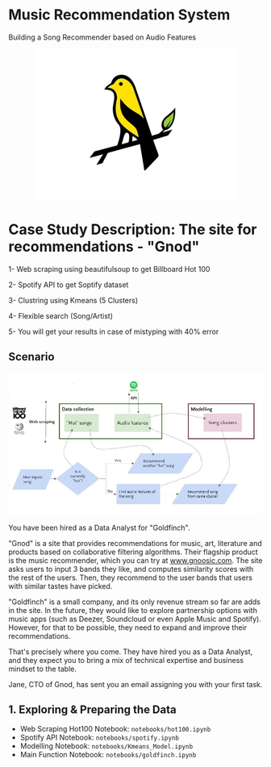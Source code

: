 # Music Recommendation System

Building a Song Recommender based on Audio Features

<center> <img src="gold_1x.jpg"> 
</center>

# Case Study Description: The site for recommendations - "Gnod"

1- Web scraping using beautifulsoup to get Billboard Hot 100

2- Spotify API to get Soptify dataset

3- Clustring using Kmeans (5 Clusters)

4- Flexible search (Song/Artist)

5- You will get your results in case of mistyping with 40% error  


## Scenario


<center> <img src="Project.JPG"> 
</center>



You have been hired as a Data Analyst for "Goldfinch".

"Gnod" is a site that provides recommendations for music, art, literature and products based on collaborative filtering algorithms. Their flagship product is the music recommender, which you can try at www.gnoosic.com. The site asks users to input 3 bands they like, and computes similarity scores with the rest of the users. Then, they recommend to the user bands that users with similar tastes have picked.

"Goldfinch" is a small company, and its only revenue stream so far are adds in the site. In the future, they would like to explore partnership options with music apps (such as Deezer, Soundcloud or even Apple Music and Spotify). However, for that to be possible, they need to expand and improve their recommendations.

That's precisely where you come. They have hired you as a Data Analyst, and they expect you to bring a mix of technical expertise and business mindset to the table.

Jane, CTO of Gnod, has sent you an email assigning you with your first task.

##  1. Exploring & Preparing the Data

- Web Scraping Hot100 Notebook: `notebooks/hot100.ipynb`
- Spotify API Notebook:  `notebooks/spotify.ipynb`
- Modelling Notebook: `notebooks/Kmeans_Model.ipynb`
- Main Function Notebook: `notebooks/goldfinch.ipynb`


